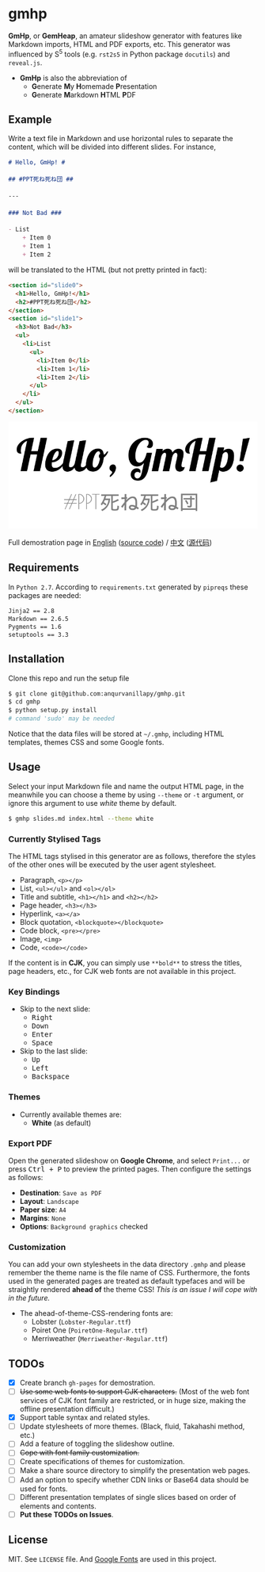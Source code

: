 gmhp
====

**GmHp**, or **GemHeap**, an amateur slideshow generator with features
like Markdown imports, HTML and PDF exports, etc. This generator was
influenced by S<sup>5</sup> tools (e.g. `rst2s5` in Python package
`docutils`) and `reveal.js`.

- **GmHp** is also the abbreviation of
    + **G**enerate **M**y **H**omemade **P**resentation
    + **G**enerate **M**arkdown **H**TML **P**DF

Example
-------

Write a text file in Markdown and use horizontal rules to separate
the content, which will be divided into different slides. For instance,

```markdown
# Hello, GmHp! #

## #PPT死ね死ね団 ##

---

### Not Bad ###

- List
    + Item 0
    + Item 1
    + Item 2
```

will be translated to the HTML (but not pretty printed in fact):

```html
<section id="slide0">
  <h1>Hello, GmHp!</h1>
  <h2>#PPT死ね死ね団</h2>
</section>
<section id="slide1">
  <h3>Not Bad</h3>
  <ul>
    <li>List
      <ul>
        <li>Item 0</li>
        <li>Item 1</li>
        <li>Item 2</li>
      </ul>
    </li>
  </ul>
</section>
```

![screenshot](screenshot.png)

Full demostration page in [English](http://anqurvanillapy.github.io/gmhp/)
([source code](https://raw.githubusercontent.com/anqurvanillapy/gmhp/gh-pages/demo.md))
/ [中文](http://anqurvanillapy.github.io/gmhp/index-zh_cn.html)
([源代码](https://raw.githubusercontent.com/anqurvanillapy/gmhp/gh-pages/demo-zh_cn.md))

Requirements
------------

In `Python 2.7`. According to `requirements.txt` generated by
`pipreqs` these packages are needed:

```
Jinja2 == 2.8
Markdown == 2.6.5
Pygments == 1.6
setuptools == 3.3
```

Installation
------------

Clone this repo and run the setup file

```bash
$ git clone git@github.com:anqurvanillapy/gmhp.git
$ cd gmhp
$ python setup.py install
# command 'sudo' may be needed 
```

Notice that the data files will be stored at `~/.gmhp`, including
HTML templates, themes CSS and some Google fonts.

Usage
-----

Select your input Markdown file and name the output HTML page, in the
meanwhile you can choose a theme by using `--theme` or `-t` argument,
or ignore this argument to use *white* theme by default. 

```bash
$ gmhp slides.md index.html --theme white
```

### Currently Stylised Tags ###

The HTML tags stylised in this generator are as follows, therefore
the styles of the other ones will be executed by the user agent
stylesheet.

- Paragraph, `<p></p>`
- List, `<ul></ul>` and `<ol></ol>`
- Title and subtitle, `<h1></h1>` and `<h2></h2>`
- Page header, `<h3></h3>`
- Hyperlink, `<a></a>`
- Block quotation, `<blockquote></blockquote>`
- Code block, `<pre></pre>`
- Image, `<img>`
- Code, `<code></code>`

If the content is in **CJK**, you can simply use `**bold**` to stress
the titles, page headers, etc., for CJK web fonts are not available in
this project.

### Key Bindings ###

- Skip to the next slide:
    + <kbd>Right</kbd>
    + <kbd>Down</kbd>
    + <kbd>Enter</kbd>
    + <kbd>Space</kbd>
- Skip to the last slide:
    + <kbd>Up</kbd>
    + <kbd>Left</kbd>
    + <kbd>Backspace</kbd>

### Themes ###

- Currently available themes are:
    + **White** (as default)

### Export PDF ###

Open the generated slideshow on **Google Chrome**, and select
`Print...` or press <kbd>Ctrl + P</kbd> to preview the printed pages.
Then configure the settings as follows:

- **Destination**: `Save as PDF`
- **Layout**: `Landscape`
- **Paper size**: `A4`
- **Margins**: `None`
- **Options**: `Background graphics` checked

### Customization ###

You can add your own stylesheets in the data directory `.gmhp` and
please remember the theme name is the file name of CSS. Furthermore,
the fonts used in the generated pages are treated as default typefaces
and will be straightly rendered **ahead of** the theme CSS! *This is an
issue I will cope with in the future.*

- The ahead-of-theme-CSS-rendering fonts are:
    + Lobster (`Lobster-Regular.ttf`)
    + Poiret One (`PoiretOne-Regular.ttf`)
    + Merriweather (`Merriweather-Regular.ttf`)

TODOs
-----

* [x] Create branch `gh-pages` for demostration.
* [ ] ~~Use some web fonts to support CJK characters.~~ (Most of the
web font services of CJK font family are restricted, or in huge size,
making the offline presentation difficult.)
* [x] Support table syntax and related styles.
* [ ] Update stylesheets of more themes. (Black, fluid, Takahashi
method, etc.)
* [ ] Add a feature of toggling the slideshow outline.
* [ ] ~~Cope with font family customization.~~
* [ ] Create specifications of themes for customization.
* [ ] Make a share source directory to simplify the presentation web
pages.
* [ ] Add an option to specify whether CDN links or Base64 data should
be used for fonts.
* [ ] Different presentation templates of single slices based on order of
elements and contents.
* [ ] **Put these TODOs on Issues**.

License
-------

MIT. See `LICENSE` file. And [Google Fonts](https://www.google.com/fonts)
are used in this project.
